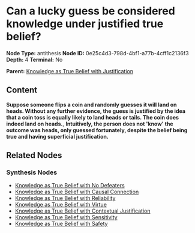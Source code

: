 # Can a lucky guess be considered knowledge under justified true belief?

**Node Type:** antithesis
**Node ID:** 0e25c4d3-798d-4bf1-a77b-4cff1c2136f3
**Depth:** 4
**Terminal:** No

**Parent:** [Knowledge as True Belief with Justification](knowledge-as-true-belief-with-justification-synthesis-500dc0cb-fc8f-4c51-8ff7-400f9ac15c32.md)

## Content

**Suppose someone flips a coin and randomly guesses it will land on heads. Without any further evidence, the guess is justified by the idea that a coin toss is equally likely to land heads or tails. The coin does indeed land on heads.**, **Intuitively, the person does not 'know' the outcome was heads, only guessed fortunately, despite the belief being true and having superficial justification.**

## Related Nodes

### Synthesis Nodes

- [Knowledge as True Belief with No Defeaters](knowledge-as-true-belief-with-no-defeaters-synthesis-c492886e-4f68-44b5-a622-c5a16a8cbcaa.md)
- [Knowledge as True Belief with Causal Connection](knowledge-as-true-belief-with-causal-connection-synthesis-d38bed0a-0798-42f9-a190-6150913bff8a.md)
- [Knowledge as True Belief with Reliability](knowledge-as-true-belief-with-reliability-synthesis-7d96c8fa-17be-4858-b287-216fdb8fb41d.md)
- [Knowledge as True Belief with Virtue](knowledge-as-true-belief-with-virtue-synthesis-b535921b-365f-442b-a10a-1097cad104f1.md)
- [Knowledge as True Belief with Contextual Justification](knowledge-as-true-belief-with-contextual-justification-synthesis-b1db77b3-36b2-48bb-ba5a-4425a0ecd2c0.md)
- [Knowledge as True Belief with Sensitivity](knowledge-as-true-belief-with-sensitivity-synthesis-3a4ec770-767b-47e1-a516-18d87b4dd1a1.md)
- [Knowledge as True Belief with Safety](knowledge-as-true-belief-with-safety-synthesis-571d1550-f2cf-4923-b322-b57167f7e3df.md)
